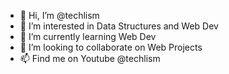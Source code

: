 - 👋 Hi, I’m @techlism
- 👀 I’m interested in Data Structures and Web Dev
- 🌱 I’m currently learning Web Dev
- 💞️ I’m looking to collaborate on Web Projects
- 📫 Find me on Youtube @techlism

<!---
techlism/techlism is a ✨ special ✨ repository because its `README.md` (this file) appears on your GitHub profile.
You can click the Preview link to take a look at your changes.
--->
